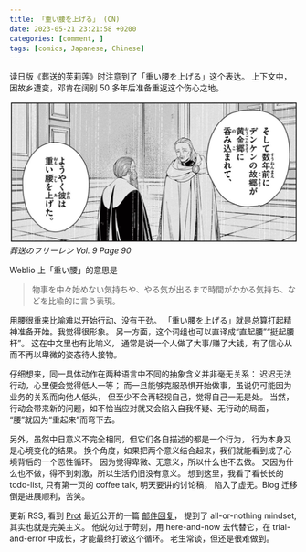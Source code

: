 ```yaml
---
title: 「重い腰を上げる」 (CN)
date: 2023-05-21 23:21:58 +0200
categories: [comment, ]
tags: [comics, Japanese, Chinese]
---
```


读日版《葬送的芙莉莲》时注意到了「重い腰を上げる」这个表达。
上下文中，因故乡遭变，邓肯在阔别 50 多年后准备重返这个伤心之地。

![葬送のフリーレン Vol. 9 Page 90](comics-fulilian-v9-p90.jpg) _葬送のフリーレン Vol. 9 Page 90_

Weblio 上「重い腰」的意思是

> 物事を中々始めない気持ちや、やる気が出るまで時間がかかる気持ち、などを比喩的に言う表現。

用腰很重来比喻难以开始行动、没有干劲。
「重い腰を上げる」就是总算打起精神准备开始。我觉得很形象。
另一方面，这个词组也可以直译成“直起腰”“挺起腰杆”。
这在中文里也有比喻义，
通常是说一个人做了大事/赚了大钱，有了信心从而不再以卑微的姿态待人接物。

仔细想来，同一具体动作在两种语言中不同的抽象含义并非毫无关系：
迟迟无法行动，心里便会觉得低人一等；
而一旦能够克服恐惧开始做事，虽说仍可能因为业务的关系而向他人低头，
但至少不会再轻视自己，觉得自己一无是处。
当然，行动会带来新的问题，如不恰当应对就又会陷入自我怀疑、无行动的局面，
“腰”就因为“重起来”而弯下去。

另外，虽然中日意义不完全相同，但它们各自描述的都是一个行为，
行为本身又是心境变化的结果。
换个角度，如果把两个意义结合起来，我们就能看到成了心境背后的一个恶性循环。
因为觉得卑微、无意义，所以什么也不去做。
又因为什么也不做，得不到刺激，所以生活仍旧没有意义。
想到这里，我看了看长长的 todo-list, 只有第一页的 coffee talk, 明天要讲的讨论稿，
陷入了虚无。Blog 迁移倒是进展顺利，苦笑。

更新 RSS, 看到 [Prot](https://protesilaos.com) 最近公开的一篇
[邮件回复](https://protesilaos.com/commentary/2023-04-27-re-question-organizing-thoughts)，
提到了 all-or-nothing mindset, 其实也就是完美主义。
他说勿过于苛刻，用 here-and-now 去代替它，在 trial-and-error 中成长，才能最终打破这个循环。
老生常谈，但还是很难做到。
